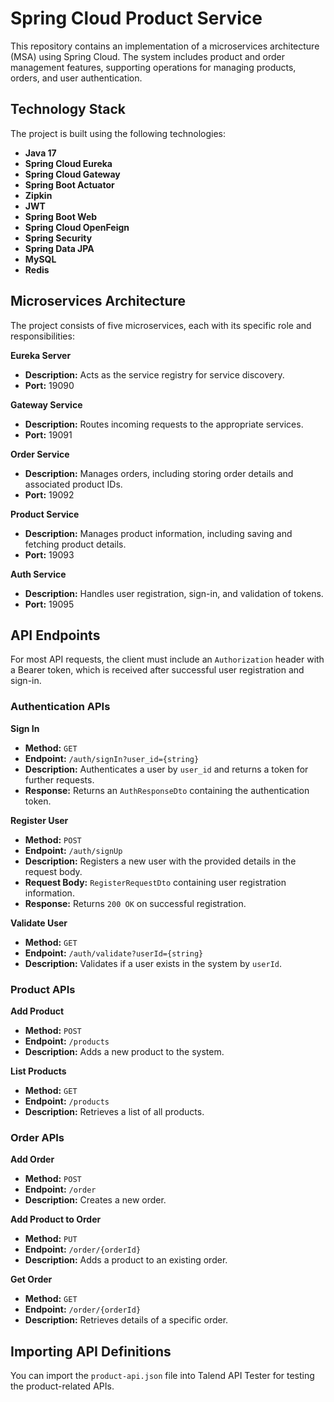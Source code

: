 # Spring Cloud Product Service

This repository contains an implementation of a microservices architecture (MSA) using Spring Cloud. The system includes product and order management features, supporting operations for managing products, orders, and user authentication.

## Technology Stack

The project is built using the following technologies:

- **Java 17**
- **Spring Cloud Eureka**
- **Spring Cloud Gateway**
- **Spring Boot Actuator** 
- **Zipkin**
- **JWT**
- **Spring Boot Web** 
- **Spring Cloud OpenFeign** 
- **Spring Security** 
- **Spring Data JPA**
- **MySQL**
- **Redis**

## Microservices Architecture

The project consists of five microservices, each with its specific role and responsibilities:

**Eureka Server**
   - **Description:** Acts as the service registry for service discovery.
   - **Port:** 19090

**Gateway Service**
   - **Description:** Routes incoming requests to the appropriate services.
   - **Port:** 19091

**Order Service**
   - **Description:** Manages orders, including storing order details and associated product IDs.
   - **Port:** 19092

**Product Service**
   - **Description:** Manages product information, including saving and fetching product details.
   - **Port:** 19093

**Auth Service**
 - **Description:** Handles user registration, sign-in, and validation of tokens.
 - **Port:** 19095

## API Endpoints

For most API requests, the client must include an `Authorization` header with a Bearer token, which is received after successful user registration and sign-in. 

### Authentication APIs

**Sign In**
   - **Method:** `GET`
   - **Endpoint:** `/auth/signIn?user_id={string}`
   - **Description:** Authenticates a user by `user_id` and returns a token for further requests.
   - **Response:** Returns an `AuthResponseDto` containing the authentication token.

**Register User**
   - **Method:** `POST`
   - **Endpoint:** `/auth/signUp`
   - **Description:** Registers a new user with the provided details in the request body.
   - **Request Body:** `RegisterRequestDto` containing user registration information.
   - **Response:** Returns `200 OK` on successful registration.

**Validate User**
   - **Method:** `GET`
   - **Endpoint:** `/auth/validate?userId={string}`
   - **Description:** Validates if a user exists in the system by `userId`.

### Product APIs

**Add Product**
   - **Method:** `POST`
   - **Endpoint:** `/products`
   - **Description:** Adds a new product to the system.

**List Products**
   - **Method:** `GET`
   - **Endpoint:** `/products`
   - **Description:** Retrieves a list of all products.

### Order APIs

**Add Order**
   - **Method:** `POST`
   - **Endpoint:** `/order`
   - **Description:** Creates a new order.

**Add Product to Order**
   - **Method:** `PUT`
   - **Endpoint:** `/order/{orderId}`
   - **Description:** Adds a product to an existing order.

**Get Order**
   - **Method:** `GET`
   - **Endpoint:** `/order/{orderId}`
   - **Description:** Retrieves details of a specific order.

## Importing API Definitions

You can import the `product-api.json` file into Talend API Tester for testing the product-related APIs.
